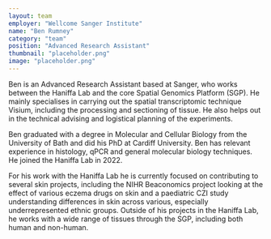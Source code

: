 ```yaml
---
layout: team
employer: "Wellcome Sanger Institute"
name: "Ben Rumney"
category: "team"
position: "Advanced Research Assistant"
thumbnail: "placeholder.png"
image: "placeholder.png"
---
```

Ben is an Advanced Research Assistant based at Sanger, who works between the Haniffa Lab and the core Spatial Genomics Platform (SGP). He mainly specialises in carrying out the spatial transcriptomic technique Visium, including the processing and sectioning of tissue. He also helps out in the technical advising and logistical planning of the experiments.

Ben graduated with a degree in Molecular and Cellular Biology from the University of Bath and did his PhD at Cardiff University. Ben has relevant experience in histology, qPCR and general molecular biology techniques. He joined the Haniffa Lab in 2022.

For his work with the Haniffa Lab he is currently focused on contributing to several skin projects, including the NIHR Beaconomics project looking at the effect of various eczema drugs on skin and a paediatric CZI study understanding differences in skin across various, especially underrepresented ethnic groups. Outside of his projects in the Haniffa Lab, he works with a wide range of tissues through the SGP, including both human and non-human.
